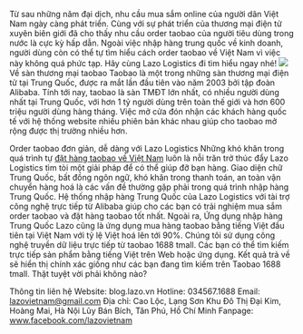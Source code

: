 Từ sau những năm đại dịch, nhu cầu mua sắm online của người dân Việt Nam ngày càng phát triển. Cùng với sự phát triển của thương mại điện tử xuyên biên giới đã cho thấy nhu cầu order taobao của người tiêu dùng trong nước là cực kỳ hấp dẫn. 
Ngoài việc nhập hàng trung quốc về kinh doanh, người dùng còn có thể tự tìm hiểu cách order taobao về Việt Nam vì việc này không quá phức tạp. 
Hãy cùng Lazo Logistics đi tìm hiểu ngay nhé!
![](https://blog.lazo.vn/wp-content/uploads/2024/01/taobao-la-gi.png)
Về sàn thương mại taobao
Taobao là một trong những sàn thương mại điện tử tại Trung Quốc, được ra mắt lần đầu tiên vào năm 2003 bởi tập đoàn Alibaba.
Tính tới nay, taobao là sàn TMĐT lớn nhất, có nhiều người dùng nhất tại Trung Quốc, với hơn 1 tỷ người dùng trên toàn thế giới và hơn 600 triệu người dùng hàng tháng. 
Việc mở cửa đón nhận các khách hàng quốc tế với hệ thống website nhiều phiên bản khác nhau giúp cho taobao mở rộng được thị trường nhiều hơn.

Order taobao đơn giản, dễ dàng với Lazo Logistics
Những khó khăn trong quá trình tự [đặt hàng taobao về Việt Nam](https://blog.lazo.vn/cach-order-taobao-ve-viet-nam/) luôn là nỗi trăn trở thúc đẩy Lazo Logistics tìm tòi một giải pháp để có thể giúp đỡ bạn hàng.
Giao diện chữ Trung Quốc, bất đồng ngôn ngữ, khó khăn trong thanh toán, an toàn vận chuyển hàng hoá là các vấn đề thường gặp phải trong quá trình nhập hàng Trung Quốc.
Hệ thống nhập hàng Trung Quốc của Lazo Logistics với tài trợ công nghệ trực tiếp từ Alibaba giúp cho các bạn có trải nghiệm mua sắm order taobao và đặt hàng taobao tốt nhất.
Ngoài ra, Ứng dụng nhập hàng Trung Quốc Lazo cũng là ứng dụng mua hàng taobao bằng tiếng Việt đầu tiên tại Việt Nam với tỷ lệ Việt hoá lên tới 90%. 
Chúng tôi sử dụng công nghệ truyền dữ liệu trực tiếp từ taobao 1688 tmall. Các bạn có thể tìm kiếm trực tiếp sản phẩm bằng tiếng Việt trên Web hoặc ứng dụng.
Kết quả trả về sẽ hiển thị chính xác giống như các bạn đang tìm kiếm trên Taobao 1688 tmall. Thật tuyệt vời phải không nào?

Thông tin liên hệ
Website: blog.lazo.vn
Hotline: 034567.1688
Email: lazovietnam@gmail.com
Địa chỉ:
Cao Lộc, Lạng Sơn
Khu Đô Thị Đại Kim, Hoàng Mai, Hà Nội
Lũy Bán Bích, Tân Phú, Hồ Chí Minh
Fanpage: www.facebook.com/lazovietnam


